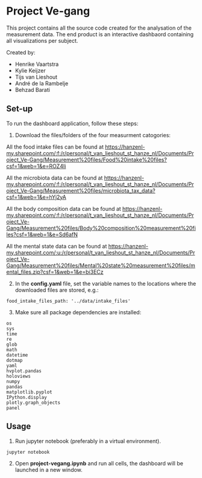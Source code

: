 # Project Ve-gang

This project contains all the source code created for the analysation of the measurement data. The end product is an interactive dashbaord containing all visualizations per subject.

Created by:
* Henrike Vaartstra
* Kylie Keijzer
* Tijs van Lieshout
* André de la Rambelje 
* Behzad Barati

## Set-up

To run the dashboard application, follow these steps:

1. Download the files/folders of the four measurment catogories:

All the food intake files can be found at https://hanzenl-my.sharepoint.com/:f:/r/personal/t_van_lieshout_st_hanze_nl/Documents/Project_Ve-Gang/Measurement%20files/Food%20intake%20files?csf=1&web=1&e=ROZ4Ii

All the microbiota data can be found at https://hanzenl-my.sharepoint.com/:f:/r/personal/t_van_lieshout_st_hanze_nl/Documents/Project_Ve-Gang/Measurement%20files/microbiota_tax_data?csf=1&web=1&e=hYj2yA

All the body composition data can be found at https://hanzenl-my.sharepoint.com/:f:/r/personal/t_van_lieshout_st_hanze_nl/Documents/Project_Ve-Gang/Measurement%20files/Body%20composition%20measurement%20files?csf=1&web=1&e=Sd6afN

All the mental state data can be found at https://hanzenl-my.sharepoint.com/:u:/r/personal/t_van_lieshout_st_hanze_nl/Documents/Project_Ve-Gang/Measurement%20files/Mental%20state%20measurement%20files/mental_files.zip?csf=1&web=1&e=bi3ECz

2. In the **config.yaml** file, set the variable names to the locations where the downloaded files are stored, e.g.:
```
food_intake_files_path: '../data/intake_files'
```

3. Make sure all package dependencies are installed:
```
os
sys
time
re
glob
math
datetime
dotmap
yaml
hvplot.pandas
holoviews
numpy
pandas
matplotlib.pyplot
IPython.display
plotly.graph_objects
panel
```

## Usage

1. Run jupyter notebook (preferably in a virtual environment).
```
jupyter notebook
```

2. Open **project-vegang.ipynb** and run all cells, the dashboard will be launched in a new window.
